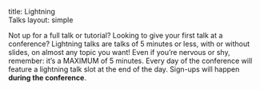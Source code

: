 title: Lightning <br/> Talks️
layout: simple

Not up for a full talk or tutorial? Looking to give your first talk at a conference? Lightning talks are talks of 5 minutes or less, with or without slides, on almost any topic you want! Even if you’re nervous or shy, remember: it’s a MAXIMUM of 5 minutes. Every day of the conference will feature a lightning talk slot at the end of the day. Sign-ups will happen **during the conference**.
